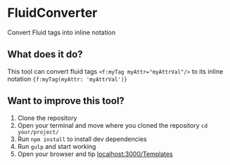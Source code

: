 # FluidConverter #
Convert Fluid tags into inline notation

## What does it do? ##
This tool can convert fluid tags ```<f:myTag myAttr="myAttrVal"/>``` to its inline notation ```{f:myTag(myAttr: 'myAttrVal')}```

## Want to improve this tool? ##
1. Clone the repository
2. Open your terminal and move where you cloned the repository ```cd your/project/```
3. Run ```npm install``` to install dev dependencies
4. Run  ```gulp``` and start working
5. Open your browser and tip [localhost:3000/Templates](localhost:3000/Templates)
